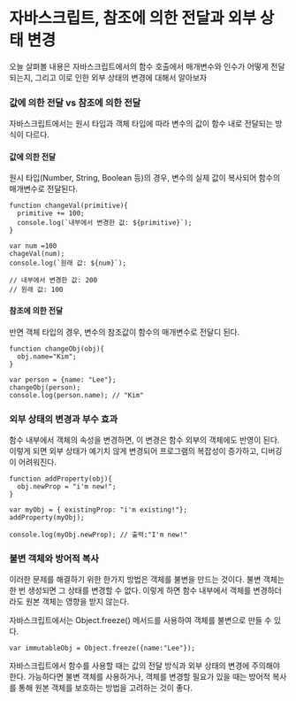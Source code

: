 # 자바스크립트, 참조에 의한 전달과 외부 상태 변경

오늘 살펴볼 내용은 자바스크립트에서의 함수 호출에서 매개변수와 인수가 어떻게 전달되는지, 그리고 이로 인한 외부 상태의 변경에 대해서 알아보자

### 값에 의한 전달 vs 참조에 의한 전달

자바스크립트에서는 원시 타입과 객체 타입에 따라 변수의 값이 함수 내로 전달되는 방식이 다르다.

#### 값에 의한 전달

원시 타입(Number, String, Boolean 등)의 경우, 변수의 실제 값이 복사되어 함수의 매개변수로 전달된다.

```
function changeVal(primitive){
  primitive += 100;
  console.log(`내부에서 변경한 값: ${primitive}`);
}

var num =100
chageVal(num);
console.log(`원래 값: ${num}`);

// 내부에서 변경한 값: 200
// 원래 값: 100
```

#### 참조에 의한 전달

반면 객체 타입의 경우, 변수의 참조값이 함수의 매개변수로 전달디 된다.

```
function changeObj(obj){
  obj.name="Kim";
}

var person = {name: "Lee"};
changeObj(person);
console.log(person.name); // "Kim"
```

### 외부 상태의 변경과 부수 효과

함수 내부에서 객체의 속성을 변경하면, 이 변경은 함수 외부의 객체에도 반영이 된다. 이렇게 되면 외부 상태가 예기치 않게 변경되어 프로그램의 복잡성이 증가하고, 디버깅이 어려워진다.

```
function addProperty(obj){
  obj.newProp = "i'm new!";
}

var myObj = { existingProp: "i'm existing!"};
addProperty(myObj);

console.log(myObj.newProp); // 출력:"I'm new!"
```

### 불변 객체와 방어적 복사

이러한 문제를 해결하기 위한 한가지 방법은 객체를 불변을 만드는 것이다. 불변 객체는 한 번 생성되면 그 상태를 변경할 수 없다. 이렇게 하면 함수 내부에서 객체를 변경하더라도 원본 객체는 영향을 받지 않는다.

자바스크립트에서는 Object.freeze() 메서드를 사용하여 객체를 불변으로 만들 수 있다.

```
var immutableObj = Object.freeze({name:"Lee"});
```

자바스크립트에서 함수를 사용할 때는 값의 전달 방식과 외부 상태의 변경에 주의해야 한다. 가능하다면 불변 객체를 사용하거나, 객체를 변경할 필요가 있을 때는 방어적 복사를 통해 원본 객체를 보호하는 방법을 고려하는 것이 좋다.
